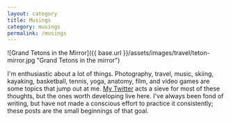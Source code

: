 ```yaml
---
layout: category
title: Musings
category: musings
permalink: /musings
---
```


![Grand Tetons in the Mirror]({{ base.url }}/assets/images/travel/teton-mirror.jpg "Grand Tetons in the mirror")

I'm enthusiastic about a lot of things. Photography, travel, music, skiing, kayaking, basketball, tennis, yoga, anatomy, film, and video games are some topics that jump out at me. [My Twitter](https://go.jamison.codes/twitter) acts a sieve for most of these thoughts, but the ones worth developing live here. I've always been fond of writing, but have not made a conscious effort to practice it consistently; these posts are the small beginnings of that goal.

